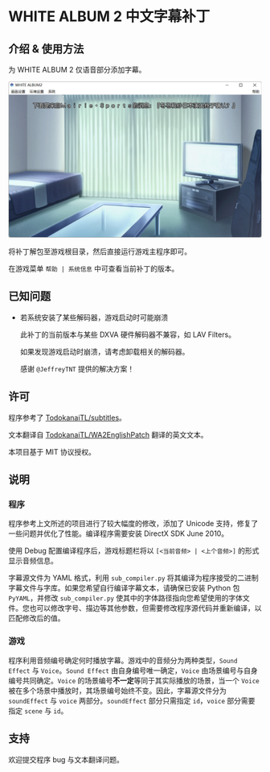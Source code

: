 # WHITE ALBUM 2 中文字幕补丁

## 介绍 & 使用方法

为 WHITE ALBUM 2 仅语音部分添加字幕。

![sample.png](./sample.png)

将补丁解包至游戏根目录，然后直接运行游戏主程序即可。

在游戏菜单 `帮助 | 系统信息` 中可查看当前补丁的版本。

## 已知问题

- 若系统安装了某些解码器，游戏启动时可能崩溃
  
  此补丁的当前版本与某些 DXVA 硬件解码器不兼容，如 LAV Filters。
  
  如果发现游戏启动时崩溃，请考虑卸载相关的解码器。
  
  感谢 `@JeffreyTNT` 提供的解决方案！

## 许可

程序参考了 [TodokanaiTL/subtitles](https://github.com/TodokanaiTL/subtitles)。

文本翻译自 [TodokanaiTL/WA2EnglishPatch](https://github.com/TodokanaiTL/WA2EnglishPatch) 翻译的英文文本。

本项目基于 MIT 协议授权。

## 说明

### 程序

程序参考上文所述的项目进行了较大幅度的修改，添加了 Unicode 支持，修复了一些问题并优化了性能。编译程序需要安装 DirectX SDK June 2010。

使用 Debug 配置编译程序后，游戏标题栏将以 `[<当前音频> | <上个音频>]` 的形式显示音频信息。

字幕源文件为 YAML 格式，利用 `sub_compiler.py` 将其编译为程序接受的二进制字幕文件与字库。如果您希望自行编译字幕文本，请确保已安装 Python 包 `PyYAML`，并修改 `sub_compiler.py` 使其中的字体路径指向您希望使用的字体文件。您也可以修改字号、描边等其他参数，但需要修改程序源代码并重新编译，以匹配修改后的值。

### 游戏

程序利用音频编号确定何时播放字幕。游戏中的音频分为两种类型，`Sound Effect` 与 `Voice`。`Sound Effect` 由自身编号唯一确定，`Voice` 由场景编号与自身编号共同确定。`Voice` 的场景编号**不一定**等同于其实际播放的场景，当一个 `Voice` 被在多个场景中播放时，其场景编号始终不变。因此，字幕源文件分为 `soundEffect` 与 `voice` 两部分。`soundEffect` 部分只需指定 `id`，`voice` 部分需要指定 `scene` 与 `id`。

## 支持

欢迎提交程序 bug 与文本翻译问题。
